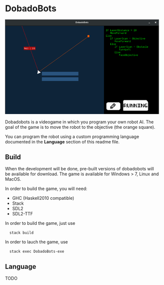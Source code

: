 # DobadoBots

![Screenshot](https://raw.githubusercontent.com/NinjaTrappeur/dobadobots/master/doc/dobadobots.png)

Dobadobots is a videogame in which you program your own robot AI. The goal of the game is to move the robot to the objective (the orange square).

You can program the robot using a custom programming language documented in the **Language** section of this readme file.

## Build

When the development will be done, pre-built versions of dobadobots will be available for download. The game is available for Windows > 7, Linux and MacOS.

In order to build the game, you will need:

- GHC (Haskell2010 compatible)
- Stack
- SDL2
- SDL2-TTF

In order to build the game, just use
```
  stack build
```

In order to lauch the game, use
```
  stack exec DobadoBots-exe
```

## Language

TODO
